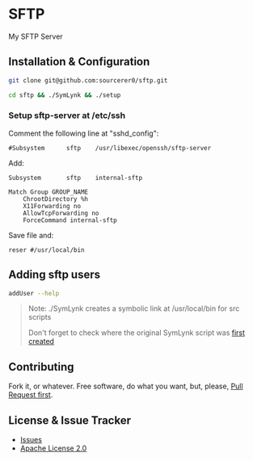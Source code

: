 # SFTP
My SFTP Server

## Installation & Configuration
```bash
git clone git@github.com:sourcerer0/sftp.git

cd sftp && ./SymLynk && ./setup
```

### Setup sftp-server at /etc/ssh
Comment the following line at "sshd_config":
```
#Subsystem      sftp    /usr/libexec/openssh/sftp-server
```

Add:
```
Subsystem       sftp    internal-sftp

Match Group GROUP_NAME
	ChrootDirectory %h
	X11Forwarding no
	AllowTcpForwarding no
	ForceCommand internal-sftp
```

Save file and:
```
reser #/usr/local/bin
```

## Adding sftp users
```bash
addUser --help
```

> Note: ./SymLynk creates a symbolic link at /usr/local/bin for src scripts
>
> Don't forget to check where the original SymLynk script was [first created](https://github.com/sourcerer0/sourcery)

## Contributing
Fork it, or whatever. Free software, do what you want, but, please, [Pull Request first](https://github.com/sourcerer0/sftp/pulls).

## License & Issue Tracker
- [Issues](https://github.com/sourcerer0/mySFTP/issues)
- [Apache License 2.0](https://github.com/sourcerer0/mySFTP/blob/master/LICENSE)
